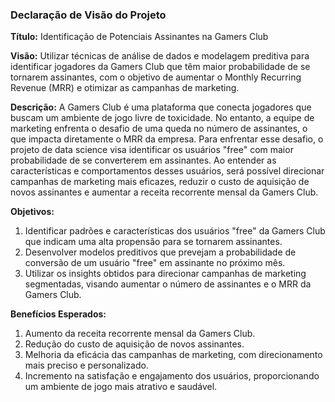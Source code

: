 ### Declaração de Visão do Projeto

**Título:** Identificação de Potenciais Assinantes na Gamers Club

**Visão:** Utilizar técnicas de análise de dados e modelagem preditiva para identificar jogadores da Gamers Club que têm maior probabilidade de se tornarem assinantes, com o objetivo de aumentar o Monthly Recurring Revenue (MRR) e otimizar as campanhas de marketing.

**Descrição:** A Gamers Club é uma plataforma que conecta jogadores que buscam um ambiente de jogo livre de toxicidade. No entanto, a equipe de marketing enfrenta o desafio de uma queda no número de assinantes, o que impacta diretamente o MRR da empresa. Para enfrentar esse desafio, o projeto de data science visa identificar os usuários "free" com maior probabilidade de se converterem em assinantes. Ao entender as características e comportamentos desses usuários, será possível direcionar campanhas de marketing mais eficazes, reduzir o custo de aquisição de novos assinantes e aumentar a receita recorrente mensal da Gamers Club.

**Objetivos:**

1. Identificar padrões e características dos usuários "free" da Gamers Club que indicam uma alta propensão para se tornarem assinantes.
2. Desenvolver modelos preditivos que prevejam a probabilidade de conversão de um usuário "free" em assinante no próximo mês.
3. Utilizar os insights obtidos para direcionar campanhas de marketing segmentadas, visando aumentar o número de assinantes e o MRR da Gamers Club.

**Benefícios Esperados:**

1. Aumento da receita recorrente mensal da Gamers Club.
2. Redução do custo de aquisição de novos assinantes.
3. Melhoria da eficácia das campanhas de marketing, com direcionamento mais preciso e personalizado.
4. Incremento na satisfação e engajamento dos usuários, proporcionando um ambiente de jogo mais atrativo e saudável.
